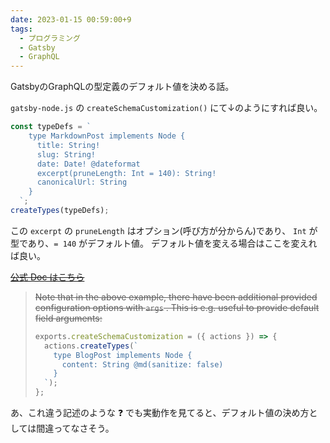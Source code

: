 ```yaml
---
date: 2023-01-15 00:59:00+9
tags:
  - プログラミング
  - Gatsby
  - GraphQL
---
```


GatsbyのGraphQLの型定義のデフォルト値を決める話。

<!-- more -->

`gatsby-node.js` の `createSchemaCustomization()` にて↓のようにすれば良い。

```js
const typeDefs = `
    type MarkdownPost implements Node {
      title: String!
      slug: String!
      date: Date! @dateformat
      excerpt(pruneLength: Int = 140): String!
      canonicalUrl: String
    }
  `;
createTypes(typeDefs);
```

この `excerpt` の `pruneLength` はオプション(呼び方が分からん)であり、
`Int` が型であり、`= 140` がデフォルト値。
デフォルト値を変える場合はここを変えれば良い。

~~[公式 Doc はこちら](https://www.gatsbyjs.com/docs/reference/graphql-data-layer/schema-customization/#creating-custom-extensions)~~

> ~~Note that in the above example, there have been additional provided configuration options with `args` . This is e.g. useful to provide default field arguments:~~
>
> ```js
> exports.createSchemaCustomization = ({ actions }) => {
>   actions.createTypes(`
>     type BlogPost implements Node {
>       content: String @md(sanitize: false)
>     }
>   `);
> };
> ```

あ、これ違う記述のような ❓
でも実動作を見てると、デフォルト値の決め方としては間違ってなさそう。
